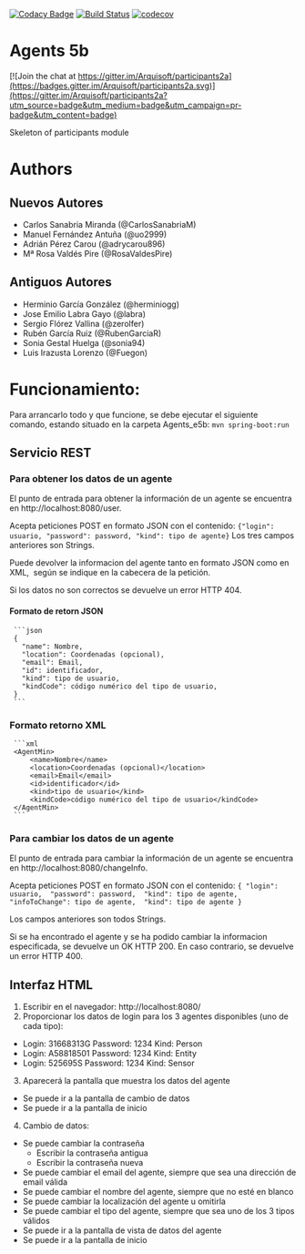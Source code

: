 [![Codacy Badge](https://api.codacy.com/project/badge/Grade/2d1976960db9415892b85d741bb4a336)](https://www.codacy.com/app/jelabra/Agents_e5b?utm_source=github.com&amp;utm_medium=referral&amp;utm_content=Arquisoft/Agents_e5b&amp;utm_campaign=Badge_Grade)
[![Build Status](https://travis-ci.org/Arquisoft/Agents_e5b.svg?branch=master)](https://travis-ci.org/Arquisoft/Agents_e5b)
[![codecov](https://codecov.io/gh/Arquisoft/participants2a/branch/master/graph/badge.svg)](https://codecov.io/gh/Arquisoft/Agents_e5b)


# Agents 5b

[![Join the chat at https://gitter.im/Arquisoft/participants2a](https://badges.gitter.im/Arquisoft/participants2a.svg)](https://gitter.im/Arquisoft/participants2a?utm_source=badge&utm_medium=badge&utm_campaign=pr-badge&utm_content=badge)

Skeleton of participants module

# Authors
## Nuevos Autores
- Carlos Sanabria Miranda (@CarlosSanabriaM)
- Manuel Fernández Antuña (@uo2999)
- Adrián Pérez Carou (@adrycarou896)
- Mª Rosa Valdés Pire (@RosaValdesPire)

## Antiguos Autores
- Herminio García González (@herminiogg)
- Jose Emilio Labra Gayo (@labra)
- Sergio Flórez Vallina (@zerolfer)
- Rubén García Ruiz (@RubenGarciaR)
- Sonia Gestal Huelga (@sonia94)
- Luis Irazusta Lorenzo (@Fuegon)


# Funcionamiento:

Para arrancarlo todo y que funcione, se debe ejecutar el siguiente comando, estando situado en la carpeta Agents_e5b:
``mvn spring-boot:run``

## Servicio REST

### Para obtener los datos de un agente
  El punto de entrada para obtener la información de un agente se encuentra en http://localhost:8080/user.
   
  Acepta peticiones POST en formato JSON con el contenido:
  ``{"login": usuario, "password": password, "kind": tipo de agente}``
  Los tres campos anteriores son Strings.
   
  Puede devolver la informacion del agente tanto en formato JSON como en XML, 
  según se indique en la cabecera de la petición.
   
  Si los datos no son correctos se devuelve un error HTTP 404.
   
  #### Formato de retorn JSON
     ```json
     {
       "name": Nombre,
       "location": Coordenadas (opcional),
       "email": Email,
       "id": identificador,
       "kind": tipo de usuario,
       "kindCode": código numérico del tipo de usuario,
     }
     ```
  ### Formato retorno XML
     ```xml
     <AgentMin>
         <name>Nombre</name>
         <location>Coordenadas (opcional)</location>
         <email>Email</email>
         <id>identificador</id>
         <kind>tipo de usuario</kind>
         <kindCode>código numérico del tipo de usuario</kindCode>
     </AgentMin>
     ```
     
  ### Para cambiar los datos de un agente
  El punto de entrada para cambiar la información de un agente se encuentra en http://localhost:8080/changeInfo.
   
  Acepta peticiones POST en formato JSON con el contenido:
  ``
  {
    "login": usuario, 
    "password": password, 
    "kind": tipo de agente, 
    "infoToChange": tipo de agente, 
    "kind": tipo de agente
  }
  ``
    
  Los campos anteriores son todos Strings.
      
  Si se ha encontrado el agente y se ha podido cambiar la informacion especificada, se devuelve un OK HTTP 200.
  En caso contrario, se devuelve un error HTTP 400.
   
## Interfaz HTML
  1. Escribir en el navegador: http://localhost:8080/
  2. Proporcionar los datos de login para los 3 agentes disponibles (uno de cada tipo):
   * Login: 31668313G  Password: 1234  Kind: Person
   * Login: A58818501  Password: 1234  Kind: Entity
   * Login: 525695S    Password: 1234  Kind: Sensor
  3. Aparecerá la pantalla que muestra los datos del agente
   * Se puede ir a la pantalla de cambio de datos
   * Se puede ir a la pantalla de inicio
  4. Cambio de datos:
   * Se puede cambiar la contraseña
     * Escribir la contraseña antigua
     * Escribir la contraseña nueva
   * Se puede cambiar el email del agente, siempre que sea una dirección de email válida 
   * Se puede cambiar el nombre del agente, siempre que no esté en blanco
   * Se puede cambiar la localización del agente u omitirla
   * Se puede cambiar el tipo del agente, siempre que sea uno de los 3 tipos válidos
   * Se puede ir a la pantalla de vista de datos del agente
   * Se puede ir a la pantalla de inicio


